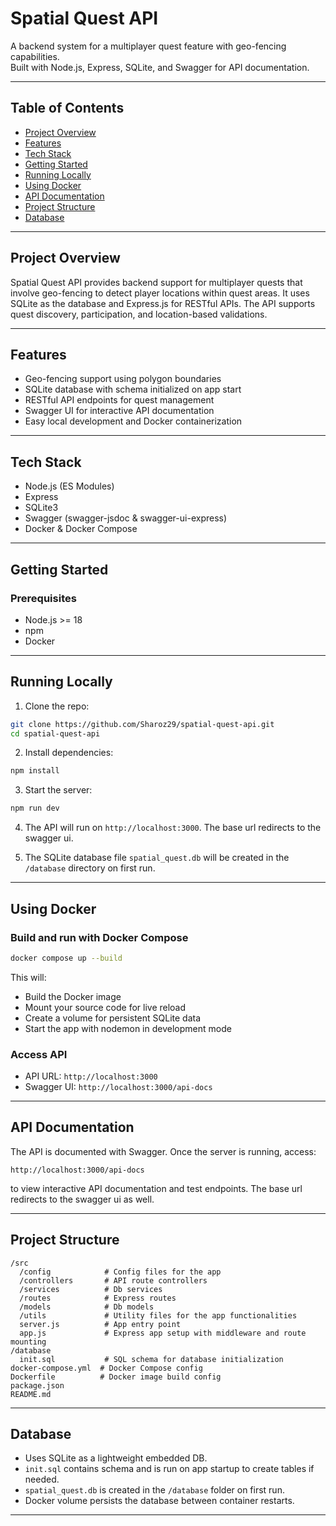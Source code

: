 # Spatial Quest API

A backend system for a multiplayer quest feature with geo-fencing capabilities.  
Built with Node.js, Express, SQLite, and Swagger for API documentation.

---

## Table of Contents

- [Project Overview](#project-overview)
- [Features](#features)
- [Tech Stack](#tech-stack)
- [Getting Started](#getting-started)
- [Running Locally](#running-locally)
- [Using Docker](#using-docker)
- [API Documentation](#api-documentation)
- [Project Structure](#project-structure)
- [Database](#database)

---

## Project Overview

Spatial Quest API provides backend support for multiplayer quests that involve geo-fencing to detect player locations within quest areas. It uses SQLite as the database and Express.js for RESTful APIs. The API supports quest discovery, participation, and location-based validations.

---

## Features

- Geo-fencing support using polygon boundaries
- SQLite database with schema initialized on app start
- RESTful API endpoints for quest management
- Swagger UI for interactive API documentation
- Easy local development and Docker containerization

---

## Tech Stack

- Node.js (ES Modules)
- Express
- SQLite3
- Swagger (swagger-jsdoc & swagger-ui-express)
- Docker & Docker Compose

---

## Getting Started

### Prerequisites

- Node.js >= 18
- npm
- Docker

---

## Running Locally

1. Clone the repo:

```bash
git clone https://github.com/Sharoz29/spatial-quest-api.git
cd spatial-quest-api
```

2. Install dependencies:

```bash
npm install
```

3. Start the server:

```bash
npm run dev
```

4. The API will run on `http://localhost:3000`. The base url redirects to the swagger ui.

5. The SQLite database file `spatial_quest.db` will be created in the `/database` directory on first run.

---

## Using Docker

### Build and run with Docker Compose

```bash
docker compose up --build
```

This will:

- Build the Docker image
- Mount your source code for live reload
- Create a volume for persistent SQLite data
- Start the app with nodemon in development mode

### Access API

- API URL: `http://localhost:3000`
- Swagger UI: `http://localhost:3000/api-docs`

---

## API Documentation

The API is documented with Swagger. Once the server is running, access:

```
http://localhost:3000/api-docs
```

to view interactive API documentation and test endpoints. The base url redirects to the swagger ui as well.

---

## Project Structure

```
/src
  /config            # Config files for the app
  /controllers       # API route controllers
  /services          # Db services
  /routes            # Express routes
  /models            # Db models
  /utils             # Utility files for the app functionalities
  server.js          # App entry point
  app.js             # Express app setup with middleware and route mounting
/database
  init.sql           # SQL schema for database initialization
docker-compose.yml  # Docker Compose config
Dockerfile          # Docker image build config
package.json
README.md
```

---

## Database

- Uses SQLite as a lightweight embedded DB.
- `init.sql` contains schema and is run on app startup to create tables if needed.
- `spatial_quest.db` is created in the `/database` folder on first run.
- Docker volume persists the database between container restarts.

---
